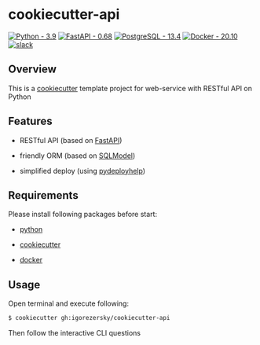 # cookiecutter-api

[![Python - 3.9](https://img.shields.io/badge/Python-3.9-2ea44f?logo=python&logoColor=%233776AB)](https://www.python.org/dev/peps/pep-0596/)
[![FastAPI - 0.68](https://img.shields.io/badge/FastAPI-0.68-2ea44f?logo=FastAPI&logoColor=%23009688)](https://fastapi.tiangolo.com)
[![PostgreSQL - 13.4](https://img.shields.io/badge/PostgreSQL-13.4-2ea44f?logo=PostgreSQL&logoColor=%234169E1)](https://www.postgresql.org)
[![Docker - 20.10](https://img.shields.io/badge/Docker-20.10-2ea44f?logo=Docker&logoColor=%232496ED)](https://docs.docker.com)
[![slack](https://img.shields.io/badge/cookiecutter-Join%20on%20Slack-green?style=flat&logo=slack)](https://join.slack.com/t/cookie-cutter/shared_invite/enQtNzI0Mzg5NjE5Nzk5LTRlYWI2YTZhYmQ4YmU1Y2Q2NmE1ZjkwOGM0NDQyNTIwY2M4ZTgyNDVkNjMxMDdhZGI5ZGE5YmJjM2M3ODJlY2U)

## Overview

This is a [cookiecutter](https://github.com/cookiecutter/cookiecutter) template project for web-service with RESTful API on Python

## Features

* RESTful API (based on [FastAPI](https://github.com/tiangolo/fastapi))

* friendly ORM (based on [SQLModel](https://github.com/tiangolo/sqlmodel))

* simplified deploy (using [pydeployhelp](https://github.com/igorezersky/pydeployhelp))

## Requirements

Please install following packages before start:

* [python](https://www.python.org/downloads/)

* [cookiecutter](https://cookiecutter.readthedocs.io/en/latest/installation.html)

* [docker](https://docs.docker.com/get-docker/)

## Usage

Open terminal and execute following:

```bash
$ cookiecutter gh:igorezersky/cookiecutter-api
```

Then follow the interactive CLI questions
